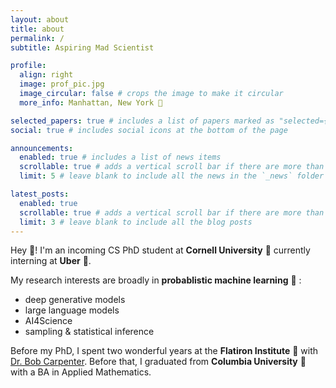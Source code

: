 ```yaml
---
layout: about
title: about
permalink: /
subtitle: Aspiring Mad Scientist

profile:
  align: right
  image: prof_pic.jpg
  image_circular: false # crops the image to make it circular
  more_info: Manhattan, New York 🗽

selected_papers: true # includes a list of papers marked as "selected={true}"
social: true # includes social icons at the bottom of the page

announcements:
  enabled: true # includes a list of news items
  scrollable: true # adds a vertical scroll bar if there are more than 3 news items
  limit: 5 # leave blank to include all the news in the `_news` folder

latest_posts:
  enabled: true
  scrollable: true # adds a vertical scroll bar if there are more than 3 new posts items
  limit: 3 # leave blank to include all the blog posts
---
```


Hey :wave:! I'm an incoming CS PhD student at **Cornell University** :bear: currently interning at **Uber** :car:.

My research interests are broadly in **probablistic machine learning** :robot: :

- deep generative models
- large language models
- AI4Science
- sampling & statistical inference

Before my PhD, I spent two wonderful years at the **Flatiron Institute** :office: with [Dr. Bob Carpenter](https://bob-carpenter.github.io). Before that, I graduated from **Columbia University** :lion: with a BA in Applied Mathematics.
